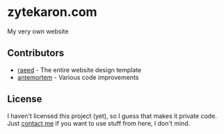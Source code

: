 # zytekaron.com
My very own website

## Contributors
- [raeed](https://raeeddoesgaming.com/) - The entire website design template
- [antemortem](https://discord.com/users/730159185517477900/) - Various code improvements

## License
I haven't licensed this project (yet), so I guess that makes it private code.
<br>
Just [contact me](https://zytekaron.com/contact) if you want to use stuff from here, I don't mind.
